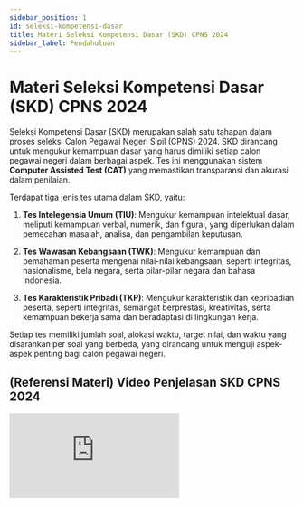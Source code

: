 ```yaml
---
sidebar_position: 1
id: seleksi-kompetensi-dasar
title: Materi Seleksi Kompetensi Dasar (SKD) CPNS 2024
sidebar_label: Pendahuluan
---
```


# Materi Seleksi Kompetensi Dasar (SKD) CPNS 2024

Seleksi Kompetensi Dasar (SKD) merupakan salah satu tahapan dalam proses seleksi Calon Pegawai Negeri Sipil (CPNS) 2024. SKD dirancang untuk mengukur kemampuan dasar yang harus dimiliki setiap calon pegawai negeri dalam berbagai aspek. Tes ini menggunakan sistem **Computer Assisted Test (CAT)** yang memastikan transparansi dan akurasi dalam penilaian.

Terdapat tiga jenis tes utama dalam SKD, yaitu:

1. **Tes Intelegensia Umum (TIU)**: Mengukur kemampuan intelektual dasar, meliputi kemampuan verbal, numerik, dan figural, yang diperlukan dalam pemecahan masalah, analisa, dan pengambilan keputusan.

2. **Tes Wawasan Kebangsaan (TWK)**: Mengukur kemampuan dan pemahaman peserta mengenai nilai-nilai kebangsaan, seperti integritas, nasionalisme, bela negara, serta pilar-pilar negara dan bahasa Indonesia.

3. **Tes Karakteristik Pribadi (TKP)**: Mengukur karakteristik dan kepribadian peserta, seperti integritas, semangat berprestasi, kreativitas, serta kemampuan bekerja sama dan beradaptasi di lingkungan kerja.

Setiap tes memiliki jumlah soal, alokasi waktu, target nilai, dan waktu yang disarankan per soal yang berbeda, yang dirancang untuk menguji aspek-aspek penting bagi calon pegawai negeri.

## (Referensi Materi) Video Penjelasan SKD CPNS 2024 

<div style={{ position: 'relative', paddingBottom: '56.25%', height: 0, overflow: 'hidden', maxWidth: '100%', height: 'auto' }}>
  <iframe 
    style={{ position: 'absolute', top: 0, left: 0, width: '100%', height: '100%' }} 
    src="https://www.youtube.com/embed/nwKur4tt4fk" 
    title="YouTube video player" 
    frameBorder="0" 
    allow="accelerometer; autoplay; clipboard-write; encrypted-media; gyroscope; picture-in-picture" 
    allowFullScreen
  />
</div>
